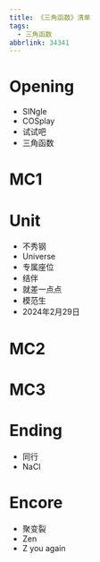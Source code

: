 ```yaml
---
title: 《三角函数》清单
tags:
  - 三角函数
abbrlink: 34341
---
```

# Opening

- SINgle
- COSplay
- 试试吧
- 三角函数

# MC1

# Unit

- 不秀钢
- Universe
- 专属座位
- 结伴
- 就差一点点
- 模范生
- 2024年2月29日

# MC2

# MC3

# Ending

- 同行
- NaCl

# Encore

- 聚变裂
- Zen
- Z you again

